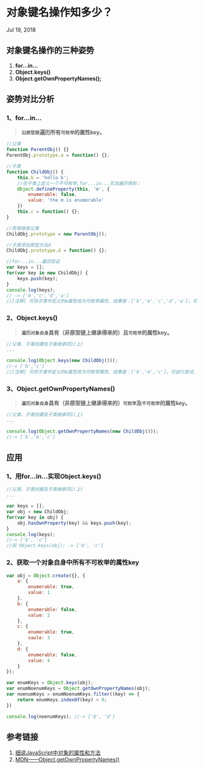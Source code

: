 # 对象键名操作知多少？

Jul 19, 2018

## 对象键名操作的三种姿势

1. **for…in...**
2. **Object.keys()**
3. **Object.getOwnPropertyNames();**

## 姿势对比分析

### 1、for…in...

> **`沿原型链`遍历所有`可枚举`的属性key。**

```javascript
//父类
function ParentObj() {}
ParentObj.prototype.a = function() {};

//子类
function ChildObj() {
    this.b = 'hello b';
    //在子类上定义一个不可枚举,for...in...无法遍历得到；
    Object.defineProperty(this, 'm', {
        enumerable: false,
        value: 'the m is enumerable'
    })
    this.c = function() {};
}

//简易继承父类
ChildObj.prototype = new ParentObj();

//子类添加原型方法d
ChildObj.prototype.d = function() {};

//for...in...遍历验证
var keys = [];
for(var key in new ChildObj) {
	keys.push(key);
}
console.log(keys); 
// -> ['b','c','d','a'] 
//[注释] 可将子类中定义的m属性改为可枚举属性，结果是：['b','m','c','d','a']。可自行尝试.
```

### 2、Object.keys()

> **`遍历对象自身`具有（非原型链上继承得来的）且`可枚举`的属性key。**

```Javascript
//父类、子类创建及子类继承同1(上)
...

console.log(Object.keys(new ChildObj()));
//-> ['b','c']
//[注释] 可将子类中定义的m属性改为可枚举属性，结果是：['b','m','c']。可自行尝试.
```

### 3、Object.getOwnPropertyNames()

> **`遍历对象自身`具有（非原型链上继承得来的）`可枚举`及`不可枚举`的属性key。**

```Javascript
//父类、子类创建及子类继承同1(上)
...

console.log(Object.getOwnPropertyNames(new ChildObj()));
//-> ['b','m','c']
```

## 应用

### 1、用for…in…实现Object.keys()

```javascript
//父类、子类创建及子类继承同1(上)
...

var keys = [];
var obj = new ChildObj;
for(var key in obj) {
    obj.hasOwnProperty(key) && keys.push(key);
}
console.log(keys);
//-> ['b', 'c']
//同 Object.keys(obj); -> ['b', 'c']

```



### 2、获取一个对象自身中所有不可枚举的属性key

```javascript
var obj = Object.create({}, {
    a: {
        enumerable: true,
        value: 1
    },
    b: {
        enumerable: false,
        value: 2
    },
    c: {
        enumerable: true,
        vaule: 3
    },
    d: {
        enumerable: false,
        value: 4
    }
});

var enumKeys = Object.keys(obj);
var enumNoenumKeys = Object.getOwnPropertyNames(obj);
var noenumKeys = enumNoenumKeys.filter((key) => {
	return enumKeys.indexOf(key) < 0;
})

console.log(noenumKeys); //-> ['b', 'd']
```



## 参考链接

1. [细说JavaScript中对象的属性和方法](https://yanhaijing.com/javascript/2015/05/08/member-of-object/?utm_source=tuicool)
2. [MDN——Object.getOwnPropertyNames()](https://developer.mozilla.org/en-US/docs/Web/JavaScript/Reference/Global_Objects/Object/getOwnPropertyNames)